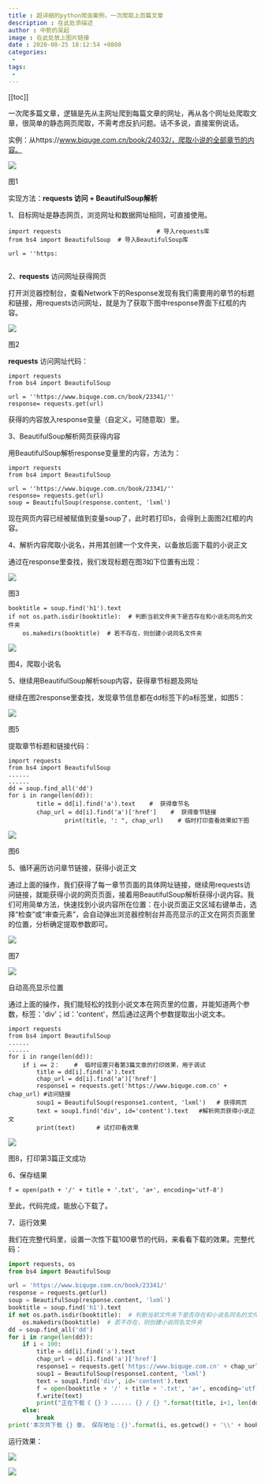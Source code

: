 ```yaml
---
title : 超详细的python爬虫案例，一次爬取上百篇文章
description : 在此处添描述
author : 中箭的吴起
image : 在此处放上图片链接
date : 2020-08-25 18:12:54 +0800
categories:
 -
tags:
 -
---
```

[[toc]]

一次爬多篇文章，逻辑是先从主网址爬到每篇文章的网址，再从各个网址处爬取文章，很简单的静态网页爬取，不需考虑反扒问题。话不多说，直接案例说话。

实例：从https://www.biquge.com.cn/book/24032/，爬取小说的全部章节的内容。

![](https://p6-tt.byteimg.com/origin/pgc-image/4a100c17ffd842c5b06f50453762b603?from=pc)

图1

实现方法：**requests 访问 + BeautifulSoup解析**

1、目标网址是静态网页，浏览网址和数据网址相同，可直接使用。

```
import requests                           # 导入requests库  
from bs4 import BeautifulSoup  # 导入BeautifulSoup库

url = ''https:


```

2、**requests** 访问网址获得网页

打开浏览器控制台，查看Network下的Response发现有我们需要用的章节的标题和链接，用requests访问网址，就是为了获取下图中response界面下红框的内容。

![](https://p1-tt.byteimg.com/origin/pgc-image/b2fabfb0b28d4e7b8435cafaaab22b7c?from=pc)

图2

**requests** 访问网址代码：

```
import requests  
from bs4 import BeautifulSoup

url = ''https://www.biquge.com.cn/book/23341/''  
response= requests.get(url) 
```

获得的内容放入response变量（自定义，可随意取）里。

3、BeautifulSoup解析网页获得内容

用BeautifulSoup解析response变量里的内容，方法为：

```
import requests  
from bs4 import BeautifulSoup

url = ''https://www.biquge.com.cn/book/23341/''  
response= requests.get(url)  
soup = BeautifulSoup(response.content, 'lxml') 
```

现在网页内容已经被赋值到变量soup了，此时若打印s，会得到上面图2红框的内容。

4、解析内容爬取小说名，并用其创建一个文件夹，以备放后面下载的小说正文

通过在response里查找，我们发现标题在图3如下位置有出现：

![](https://p1-tt.byteimg.com/origin/pgc-image/83e6a1f3f2c64bb9b47101ba97765eeb?from=pc)

图3

```
booktitle = soup.find('h1').text  
if not os.path.isdir(booktitle):  # 判断当前文件夹下是否存在和小说名同名的文件夹  
    os.makedirs(booktitle)  # 若不存在，则创建小说同名文件夹  

```

![](https://p6-tt.byteimg.com/origin/pgc-image/0a7e84524cc9463489b454a2affac71c?from=pc)

图4，爬取小说名

5、继续用BeautifulSoup解析soup内容，获得章节标题及网址

继续在图2response里查找，发现章节信息都在dd标签下的a标签里，如图5：

![](https://p6-tt.byteimg.com/origin/pgc-image/627a2b2e29314a6ab334d75698217e75?from=pc)

图5

提取章节标题和链接代码：

```
import requests  
from bs4 import BeautifulSoup  
......  
......  
dd = soup.find_all('dd')  
for i in range(len(dd)):  
        title = dd[i].find('a').text    #  获得章节名  
        chap_url = dd[i].find('a')['href']    #  获得章节链接  
				print(title, ': ", chap_url)    # 临时打印查看效果如下图
```

![](https://p1-tt.byteimg.com/origin/pgc-image/1bba2c0514f54903a7141d66d3869050?from=pc)

图6

5、循环遍历访问章节链接，获得小说正文

通过上面的操作，我们获得了每一章节页面的具体网址链接，继续用requests访问链接，就能获得小说的网页页面，接着用BeautifulSoup解析获得小说内容。我们可用简单方法，快速找到小说内容所在位置：在小说页面正文区域右键单击，选择“检查”或“审查元素”，会自动弹出浏览器控制台并高亮显示的正文在网页页面里的位置，分析确定提取参数即可。

![](https://p6-tt.byteimg.com/origin/pgc-image/b09aca4d942e4c619b3f33415064bfc0?from=pc)

图7

![](https://p6-tt.byteimg.com/origin/pgc-image/b3c3bc65ed504372b9d13fbfb1f45d12?from=pc)

自动高亮显示位置

通过上面的操作，我们能轻松的找到小说文本在网页里的位置，并能知道两个参数，标签：'div'；id：'content'，然后通过这两个参数提取出小说文本。

```
import requests  
from bs4 import BeautifulSoup  
......  
......  
for i in range(len(dd)):  
    if i == 2：    #  临时设置只看第3篇文章的打印效果，用于调试  
        title = dd[i].find('a').text  
        chap_url = dd[i].find('a')['href']  
        response1 = requests.get('https://www.biquge.com.cn' + chap_url) #访问链接  
        soup1 = BeautifulSoup(response1.content, 'lxml')   # 获得网页  
        text = soup1.find('div', id='content').text   #解析网页获得小说正文  
        print(text)      # 试打印看效果
```

![](https://p1-tt.byteimg.com/origin/pgc-image/460e7b0075e6487f9b331ce98962d096?from=pc)

图8，打印第3篇正文成功

6、保存结果

```
f = open(path + '/' + title + '.txt', 'a+', encoding='utf-8') 
```

至此，代码完成，能放心下载了。

7、运行效果

我们在完整代码里，设置一次性下载100章节的代码，来看看下载的效果。完整代码：

```py
import requests, os  
from bs4 import BeautifulSoup

url = 'https://www.biquge.com.cn/book/23341/'  
response = requests.get(url)  
soup = BeautifulSoup(response.content, 'lxml')   
booktitle = soup.find('h1').text  
if not os.path.isdir(booktitle):  # 判断当前文件夹下是否存在和小说名同名的文件夹  
    os.makedirs(booktitle)  # 若不存在，则创建小说同名文件夹  
dd = soup.find_all('dd')  
for i in range(len(dd)):  
    if i < 100:  
        title = dd[i].find('a').text  
        chap_url = dd[i].find('a')['href']  
        response1 = requests.get('https://www.biquge.com.cn' + chap_url)  
        soup1 = BeautifulSoup(response1.content, 'lxml')  
        text = soup1.find('div', id='content').text  
        f = open(booktitle + '/' + title + '.txt', 'a+', encoding='utf-8')  
        f.write(text)  
        print("正在下载《 {} 》...... {} / {} ".format(title, i+1, len(dd)))  
    else:  
        break  
print('本次共下载 {} 章， 保存地址：{}'.format(i, os.getcwd() + '\\' + booktitle + '\\'))


```

运行效果：

![](https://p1-tt.byteimg.com/origin/pgc-image/71d3db902e28450c84aab4324892ef2d?from=pc)

![](https://p6-tt.byteimg.com/origin/pgc-image/64270e6a2c80414a8b819643bb760a91?from=pc)